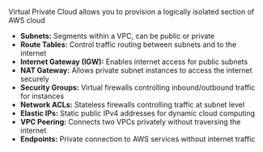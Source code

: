 Virtual Private Cloud allows you to provision a logically isolated section of AWS cloud

- **Subnets:** Segments within a VPC, can be public or private
- **Route Tables:** Control traffic routing between subnets and to the internet
- **Internet Gateway (IGW):** Enables internet access for public subnets
- **NAT Gateway:** Allows private subnet instances to access the internet securely
- **Security Groups:** Virtual firewalls controlling inbound/outbound traffic for instances
- **Network ACLs:** Stateless firewalls controlling traffic at subnet level
- **Elastic IPs:** Static public IPv4 addresses for dynamic cloud computing
- **VPC Peering:** Connects two VPCs privately without traversing the internet
- **Endpoints:** Private connection to AWS services without internet traffic
